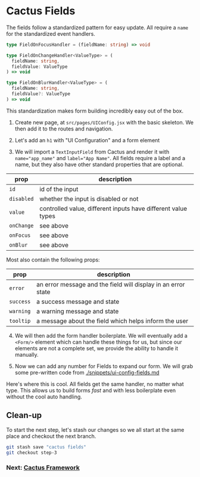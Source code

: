 # Cactus Fields

The fields follow a standardized pattern for easy update. All require a `name` for the standardized event handlers.

```ts
type FieldOnFocusHandler = (fieldName: string) => void

type FieldOnChangeHandler<ValueType> = (
  fieldName: string,
  fieldValue: ValueType
) => void

type FieldOnBlurHandler<ValueType> = (
  fieldName: string,
  fieldValue?: ValueType
) => void
```

This standardization makes form building incredibly easy out of the box.

1. Create new page, at `src/pages/UIConfig.jsx` with the basic skeleton. We then add it to the routes and navigation.

2. Let's add an `h1` with "UI Configuration" and a form element

3. We will import a `TextInputField` from Cactus and render it with `name="app_name"` and `label="App Name"`. All fields require a label and a name, but they also have other standard properties that are optional.

| prop       | description                                                   |
| ---------- | ------------------------------------------------------------- |
| `id`       | id of the input                                               |
| `disabled` | whether the input is disabled or not                          |
| `value`    | controlled value, different inputs have different value types |
| `onChange` | see above                                                     |
| `onFocus`  | see above                                                     |
| `onBlur`   | see above                                                     |

Most also contain the following props:

| prop      | description                                                   |
| --------- | ------------------------------------------------------------- |
| `error`   | an error message and the field will display in an error state |
| `success` | a success message and state                                   |
| `warning` | a warning message and state                                   |
| `tooltip` | a message about the field which helps inform the user         |

4. We will then add the form handler boilerplate. We will eventually add a `<Form/>` element which can handle these things for us, but since our elements are not a complete set, we provide the ability to handle it manually.

5. Now we can add any number for Fields to expand our form. We will grab some pre-written code from [./snippets/ui-config-fields.md](./snippets/ui-config-fields.txt)

Here's where this is cool. All fields get the same handler, no matter what type. This allows us to build forms _fast_ and with less boilerplate even without the cool auto handling.

## Clean-up

To start the next step, let's stash our changes so we all start at the same place and checkout the next branch.

```bash
git stash save "cactus fields"
git checkout step-3
```

### Next: [Cactus Framework](./04-cactus-framework.md)
